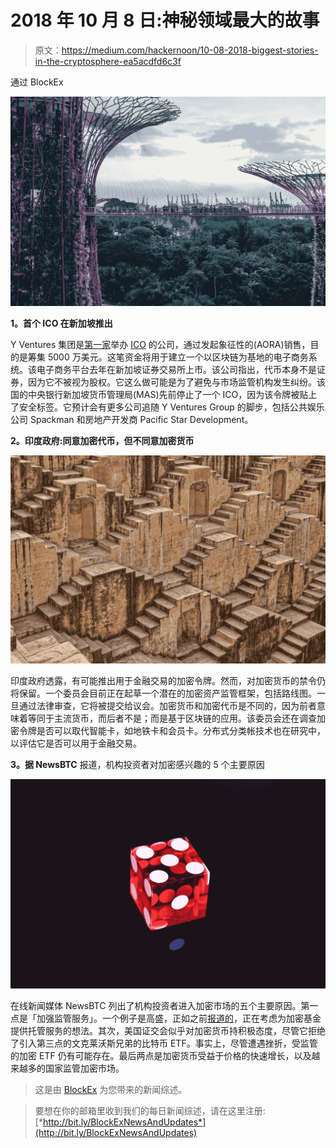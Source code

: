 # 2018 年 10 月 8 日:神秘领域最大的故事

> 原文：<https://medium.com/hackernoon/10-08-2018-biggest-stories-in-the-cryptosphere-ea5acdfd6c3f>

通过 BlockEx

![](img/f0384943cd74334b659e256945af0042.png)

**1。首个 ICO 在新加坡推出**

Y Ventures 集团是[第一家](https://www.coindesk.com/public-firm-becomes-first-to-launch-an-ico-in-singapore/)举办 [ICO](http://infopub.sgx.com/FileOpen/Y%20Ventures_%20ICO%20Final_310718.ashx?App=Announcement&FileID=518473) 的公司，通过发起象征性的(AORA)销售，目的是筹集 5000 万美元。这笔资金将用于建立一个以区块链为基地的电子商务系统。该电子商务平台去年在新加坡证券交易所上市。该公司指出，代币本身不是证券，因为它不被视为股权。它这么做可能是为了避免与市场监管机构发生纠纷。该国的中央银行新加坡货币管理局(MAS)先前停止了一个 ICO，因为该令牌被贴上了安全标签。它预计会有更多公司追随 Y Ventures Group 的脚步，包括公共娱乐公司 Spackman 和房地产开发商 Pacific Star Development。

**2。印度政府:同意加密代币，但不同意加密货币**

![](img/31861f6c18a48e61f39550c917d8e465.png)

印度政府透露，有可能推出用于金融交易的加密令牌。然而，对加密货币的禁令仍将保留。一个委员会目前正在起草一个潜在的加密资产监管框架，包括路线图。一旦通过法律审查，它将被提交给议会。加密货币和加密代币是不同的，因为前者意味着等同于主流货币，而后者不是；而是基于区块链的应用。该委员会还在调查加密令牌是否可以取代智能卡，如地铁卡和会员卡。分布式分类帐技术也在研究中，以评估它是否可以用于金融交易。

**3。据 NewsBTC** 报道，机构投资者对加密感兴趣的 5 个主要原因

![](img/95861b2a0825174600177f079bbe93aa.png)

在线新闻媒体 NewsBTC 列出了机构投资者进入加密市场的五个主要原因。第一点是「加强监管服务」。一个例子是高盛，正如之前[报道的](/@BlockEx/06-08-2018-biggest-stories-in-the-cryptosphere-86cfc2220500)，正在考虑为加密基金提供托管服务的想法。其次，美国证交会似乎对加密货币持积极态度，尽管它拒绝了引入第三点的文克莱沃斯兄弟的比特币 ETF。事实上，尽管遭遇挫折，受监管的加密 ETF 仍有可能存在。最后两点是加密货币受益于价格的快速增长，以及越来越多的国家监管加密市场。

> 这是由 [BlockEx](http://bit.ly/BlockEx_) 为您带来的新闻综述。

> 要想在你的邮箱里收到我们的每日新闻综述，请在这里注册:[*http://bit.ly/BlockExNewsAndUpdates*](http://bit.ly/BlockExNewsAndUpdates)